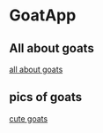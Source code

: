 # GoatApp
## All about goats 
[all about goats](https://en.wikipedia.org/wiki/Goat)
## pics of goats
[cute goats](https://www.dreamstime.com/photos-images/baby-goats.html)

